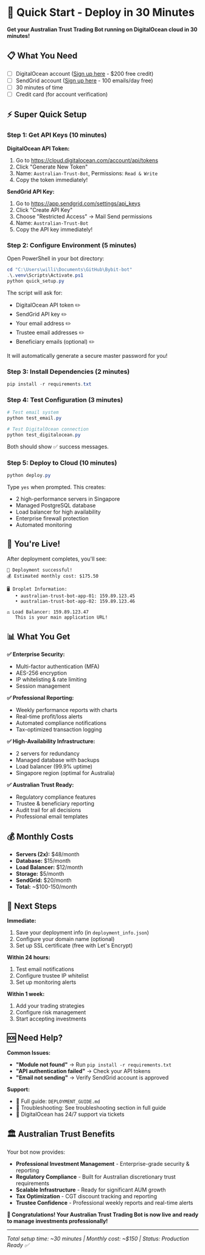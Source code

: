 # 🚀 Quick Start - Deploy in 30 Minutes

**Get your Australian Trust Trading Bot running on DigitalOcean cloud in 30 minutes!**

## 📋 What You Need
- [ ] DigitalOcean account ([Sign up here](https://digitalocean.com) - $200 free credit)
- [ ] SendGrid account ([Sign up here](https://sendgrid.com) - 100 emails/day free)
- [ ] 30 minutes of time
- [ ] Credit card (for account verification)

## ⚡ Super Quick Setup

### Step 1: Get API Keys (10 minutes)

**DigitalOcean API Token:**
1. Go to https://cloud.digitalocean.com/account/api/tokens
2. Click "Generate New Token"
3. Name: `Australian-Trust-Bot`, Permissions: `Read & Write`
4. Copy the token immediately!

**SendGrid API Key:**
1. Go to https://app.sendgrid.com/settings/api_keys
2. Click "Create API Key"
3. Choose "Restricted Access" → Mail Send permissions
4. Name: `Australian-Trust-Bot`
5. Copy the API key immediately!

### Step 2: Configure Environment (5 minutes)

Open PowerShell in your bot directory:
```powershell
cd "C:\Users\willi\Documents\GitHub\Bybit-bot"
.\.venv\Scripts\Activate.ps1
python quick_setup.py
```

The script will ask for:
- DigitalOcean API token ✏️
- SendGrid API key ✏️
- Your email address ✏️
- Trustee email addresses ✏️
- Beneficiary emails (optional) ✏️

It will automatically generate a secure master password for you!

### Step 3: Install Dependencies (2 minutes)
```powershell
pip install -r requirements.txt
```

### Step 4: Test Configuration (3 minutes)
```powershell
# Test email system
python test_email.py

# Test DigitalOcean connection
python test_digitalocean.py
```

Both should show ✅ success messages.

### Step 5: Deploy to Cloud (10 minutes)
```powershell
python deploy.py
```

Type `yes` when prompted. This creates:
- 2 high-performance servers in Singapore
- Managed PostgreSQL database
- Load balancer for high availability
- Enterprise firewall protection
- Automated monitoring

## 🎉 You're Live!

After deployment completes, you'll see:
```
🎉 Deployment successful!
💰 Estimated monthly cost: $175.50

🖥️ Droplet Information:
   • australian-trust-bot-app-01: 159.89.123.45
   • australian-trust-bot-app-02: 159.89.123.46

⚖️ Load Balancer: 159.89.123.47
   This is your main application URL!
```

## 📊 What You Get

**✅ Enterprise Security:**
- Multi-factor authentication (MFA)
- AES-256 encryption
- IP whitelisting & rate limiting
- Session management

**✅ Professional Reporting:**
- Weekly performance reports with charts
- Real-time profit/loss alerts
- Automated compliance notifications
- Tax-optimized transaction logging

**✅ High-Availability Infrastructure:**
- 2 servers for redundancy
- Managed database with backups
- Load balancer (99.9% uptime)
- Singapore region (optimal for Australia)

**✅ Australian Trust Ready:**
- Regulatory compliance features
- Trustee & beneficiary reporting
- Audit trail for all decisions
- Professional email templates

## 💰 Monthly Costs
- **Servers (2x):** $48/month
- **Database:** $15/month  
- **Load Balancer:** $12/month
- **Storage:** $5/month
- **SendGrid:** $20/month
- **Total:** ~$100-150/month

## 🔧 Next Steps

**Immediate:**
1. Save your deployment info (in `deployment_info.json`)
2. Configure your domain name (optional)
3. Set up SSL certificate (free with Let's Encrypt)

**Within 24 hours:**
1. Test email notifications
2. Configure trustee IP whitelist
3. Set up monitoring alerts

**Within 1 week:**
1. Add your trading strategies
2. Configure risk management
3. Start accepting investments

## 🆘 Need Help?

**Common Issues:**
- **"Module not found"** → Run `pip install -r requirements.txt`
- **"API authentication failed"** → Check your API tokens
- **"Email not sending"** → Verify SendGrid account is approved

**Support:**
- 📖 Full guide: `DEPLOYMENT_GUIDE.md`
- 🔧 Troubleshooting: See troubleshooting section in full guide
- 💬 DigitalOcean has 24/7 support via tickets

## 🏛️ Australian Trust Benefits

Your bot now provides:
- **Professional Investment Management** - Enterprise-grade security & reporting
- **Regulatory Compliance** - Built for Australian discretionary trust requirements  
- **Scalable Infrastructure** - Ready for significant AUM growth
- **Tax Optimization** - CGT discount tracking and reporting
- **Trustee Confidence** - Professional weekly reports and real-time alerts

**🎊 Congratulations! Your Australian Trust Trading Bot is now live and ready to manage investments professionally!**

---

*Total setup time: ~30 minutes | Monthly cost: ~$150 | Status: Production Ready ✅*